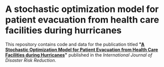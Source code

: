 # A stochastic optimization model for patient evacuation from health care facilities during hurricanes

This repository contains code and data for the publication titled **"[A Stochastic Optimization Model for Patient Evacuation from Health Care Facilities during Hurricanes](https://doi.org/10.1016/j.ijdrr.2024.104518)"** published in the *International Journal of Disaster Risk Reduction*.

